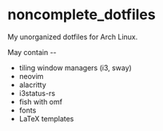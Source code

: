 # noncomplete_dotfiles

My unorganized dotfiles for Arch Linux.

May contain --
+   tiling window managers (i3, sway)
+   neovim
+   alacritty
+   i3status-rs
+   fish with omf
+   fonts
+   LaTeX templates
